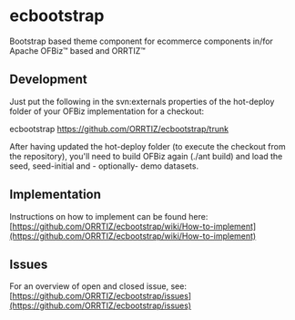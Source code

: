 <!--- (C) Copyright 2015 Somonar B.V. -->

# ecbootstrap
Bootstrap based theme component for ecommerce components in/for Apache OFBiz™ based and ORRTIZ™

## Development
Just put the following in the svn:externals properties of the hot-deploy folder of your OFBiz implementation for a checkout:

ecbootstrap         https://github.com/ORRTIZ/ecbootstrap/trunk

After having updated the hot-deploy folder (to execute the checkout from the repository), you'll need to build OFBiz again (./ant build) and load the seed, seed-initial and  - optionally- demo datasets.

## Implementation
Instructions on how to implement can be found here: [https://github.com/ORRTIZ/ecbootstrap/wiki/How-to-implement](https://github.com/ORRTIZ/ecbootstrap/wiki/How-to-implement)

## Issues
For an overview of open and closed issue, see: [https://github.com/ORRTIZ/ecbootstrap/issues](https://github.com/ORRTIZ/ecbootstrap/issues)

